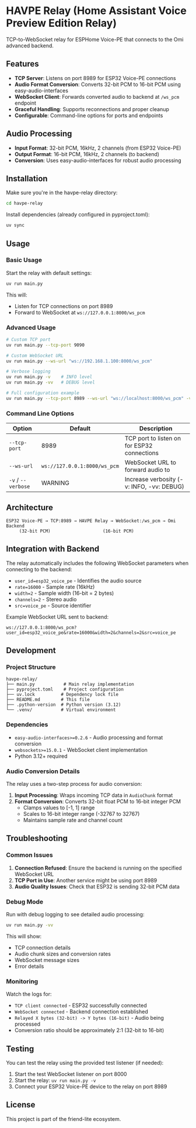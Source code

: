 # HAVPE Relay (Home Assistant Voice Preview Edition Relay)

TCP-to-WebSocket relay for ESPHome Voice-PE that connects to the Omi advanced backend.

## Features

- **TCP Server**: Listens on port 8989 for ESP32 Voice-PE connections
- **Audio Format Conversion**: Converts 32-bit PCM to 16-bit PCM using easy-audio-interfaces
- **WebSocket Client**: Forwards converted audio to backend at `/ws_pcm` endpoint
- **Graceful Handling**: Supports reconnections and proper cleanup
- **Configurable**: Command-line options for ports and endpoints

## Audio Processing

- **Input Format**: 32-bit PCM, 16kHz, 2 channels (from ESP32 Voice-PE)
- **Output Format**: 16-bit PCM, 16kHz, 2 channels (to backend)
- **Conversion**: Uses easy-audio-interfaces for robust audio processing

## Installation

Make sure you're in the havpe-relay directory:

```bash
cd havpe-relay
```

Install dependencies (already configured in pyproject.toml):

```bash
uv sync
```

## Usage

### Basic Usage

Start the relay with default settings:

```bash
uv run main.py
```

This will:
- Listen for TCP connections on port 8989
- Forward to WebSocket at `ws://127.0.0.1:8000/ws_pcm`

### Advanced Usage

```bash
# Custom TCP port
uv run main.py --tcp-port 9090

# Custom WebSocket URL
uv run main.py --ws-url "ws://192.168.1.100:8000/ws_pcm"

# Verbose logging
uv run main.py -v    # INFO level
uv run main.py -vv   # DEBUG level

# Full configuration example
uv run main.py --tcp-port 8989 --ws-url "ws://localhost:8000/ws_pcm" -v
```

### Command Line Options

| Option | Default | Description |
|--------|---------|-------------|
| `--tcp-port` | 8989 | TCP port to listen on for ESP32 connections |
| `--ws-url` | `ws://127.0.0.1:8000/ws_pcm` | WebSocket URL to forward audio to |
| `-v` / `--verbose` | WARNING | Increase verbosity (-v: INFO, -vv: DEBUG) |

## Architecture

```
ESP32 Voice-PE → TCP:8989 → HAVPE Relay → WebSocket:/ws_pcm → Omi Backend
     (32-bit PCM)                    (16-bit PCM)
```

## Integration with Backend

The relay automatically includes the following WebSocket parameters when connecting to the backend:

- `user_id=esp32_voice_pe` - Identifies the audio source
- `rate=16000` - Sample rate (16kHz)
- `width=2` - Sample width (16-bit = 2 bytes)
- `channels=2` - Stereo audio
- `src=voice_pe` - Source identifier

Example WebSocket URL sent to backend:
```
ws://127.0.0.1:8000/ws_pcm?user_id=esp32_voice_pe&rate=16000&width=2&channels=2&src=voice_pe
```

## Development

### Project Structure

```
havpe-relay/
├── main.py           # Main relay implementation
├── pyproject.toml    # Project configuration
├── uv.lock          # Dependency lock file
├── README.md        # This file
├── .python-version  # Python version (3.12)
└── .venv/           # Virtual environment
```

### Dependencies

- `easy-audio-interfaces>=0.2.6` - Audio processing and format conversion
- `websockets>=15.0.1` - WebSocket client implementation
- Python 3.12+ required

### Audio Conversion Details

The relay uses a two-step process for audio conversion:

1. **Input Processing**: Wraps incoming TCP data in `AudioChunk` format
2. **Format Conversion**: Converts 32-bit float PCM to 16-bit integer PCM
   - Clamps values to [-1, 1] range
   - Scales to 16-bit integer range (-32767 to 32767)
   - Maintains sample rate and channel count

## Troubleshooting

### Common Issues

1. **Connection Refused**: Ensure the backend is running on the specified WebSocket URL
2. **TCP Port in Use**: Another service might be using port 8989
3. **Audio Quality Issues**: Check that ESP32 is sending 32-bit PCM data

### Debug Mode

Run with debug logging to see detailed audio processing:

```bash
uv run main.py -vv
```

This will show:
- TCP connection details
- Audio chunk sizes and conversion rates
- WebSocket message sizes
- Error details

### Monitoring

Watch the logs for:
- `TCP client connected` - ESP32 successfully connected
- `WebSocket connected` - Backend connection established
- `Relayed X bytes (32-bit) -> Y bytes (16-bit)` - Audio being processed
- Conversion ratio should be approximately 2:1 (32-bit to 16-bit)

## Testing

You can test the relay using the provided test listener (if needed):

1. Start the test WebSocket listener on port 8000
2. Start the relay: `uv run main.py -v`
3. Connect your ESP32 Voice-PE device to the relay on port 8989

## License

This project is part of the friend-lite ecosystem.
